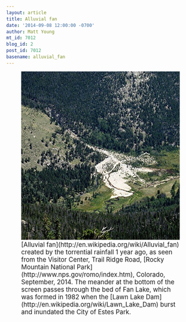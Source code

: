 ```yaml
---
layout: article
title: Alluvial fan
date: '2014-09-08 12:00:00 -0700'
author: Matt Young
mt_id: 7012
blog_id: 2
post_id: 7012
basename: alluvial_fan
---
```

<figure>
<img src="/uploads/2014/IMG_4151AlluvialFan_600.JPG" alt="IMG_4151AlluvialFan_600.JPG" width="600" height="450" />
<figcaption markdown="span">
<big>[Alluvial fan](http://en.wikipedia.org/wiki/Alluvial_fan) created by the torrential rainfall 1 year ago, as seen from the Visitor Center, Trail Ridge Road, [Rocky Mountain National Park](http://www.nps.gov/romo/index.htm), Colorado, September, 2014.  The meander at the bottom of the screen passes through the bed of Fan Lake, which was formed in 1982 when the [Lawn Lake Dam](http://en.wikipedia.org/wiki/Lawn_Lake_Dam) burst and inundated the City of Estes Park.</big>

</figcaption>
</figure>
